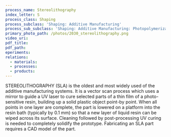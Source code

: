 ```yaml
---
process_name: Stereolithography
index_letter: S
process_class: Shaping
process_subclass: 'Shaping: Additive Manufacturing'
process_sub_subclass: 'Shaping: Additive Manufacturing: Photopolymerization'
primary_photo_path: /photos/2030_stereolithography.png
video_uri:
pdf_title:
pdf_path:
eperiments:
relations:
  - materials:
  - processes:
  - products:
---
```


STEREOLITHOGRAPHY (SLA) is the oldest and most widely used of the additive manufacturing systems. It is a vector scan process which uses a mirror to guide a UV laser to cure selected parts of a thin film of a photo-sensitive resin, building up a solid plastic object point-by point. When all points in one layer are complete, the part is lowered on a platform into the resin bath (typically by 0.1 mm) so that a new layer of liquid resin can be wiped across its surface. Cleaning followed by post-processing UV curing is needed to completely solidify the prototype. Fabricating an SLA part requires a CAD model of the part.